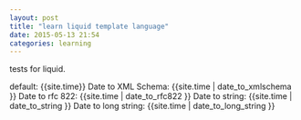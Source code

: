 ```yaml
---
layout: post
title: "learn liquid template language"
date: 2015-05-13 21:54
categories: learning
---
```


tests for liquid.

default: {{site.time}}
Date to XML Schema: {{site.time | date_to_xmlschema }}
Date to rfc 822: {{site.time | date_to_rfc822 }}
Date to string: {{site.time | date_to_string }}
Date to long string: {{site.time | date_to_long_string }}
